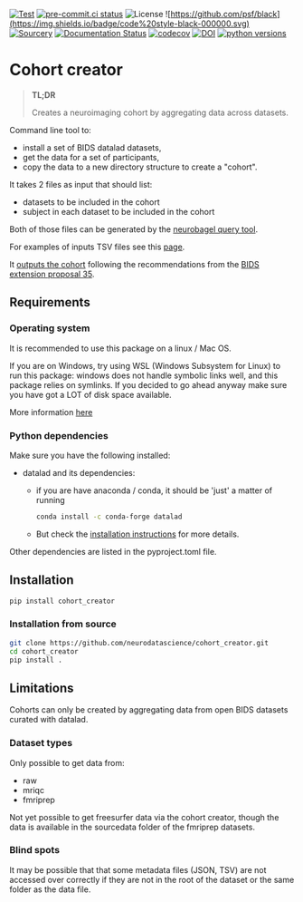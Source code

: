 [![Test](https://github.com/neurodatascience/cohort_creator/actions/workflows/test.yml/badge.svg)](https://github.com/neurodatascience/cohort_creator/actions/workflows/test.yml)
[![pre-commit.ci status](https://results.pre-commit.ci/badge/github/neurodatascience/cohort_creator/main.svg)](https://results.pre-commit.ci/latest/github/neurodatascience/cohort_creator/main)
![License](https://img.shields.io/badge/license-MIT-blue.svg)
![https://github.com/psf/black](https://img.shields.io/badge/code%20style-black-000000.svg)
[![Sourcery](https://img.shields.io/badge/Sourcery-enabled-brightgreen)](https://sourcery.ai)
[![Documentation Status](https://readthedocs.org/projects/cohort-creator/badge/?version=latest)](https://cohort-creator.readthedocs.io/en/latest/?badge=latest)
[![codecov](https://codecov.io/gh/neurodatascience/cohort_creator/branch/main/graph/badge.svg?token=PMQYH0DIPX)](https://codecov.io/gh/neurodatascience/cohort_creator)
[![DOI](https://zenodo.org/badge/DOI/10.5281/zenodo.8313304.svg)](https://doi.org/10.5281/zenodo.8313304)
[![python versions](https://img.shields.io/pypi/pyversions/cohort_creator.svg)](https://pypi.org/project/cohort_creator/)

# Cohort creator

> **TL;DR**
>
> Creates a neuroimaging cohort by aggregating data across datasets.

Command line tool to:

-   install a set of BIDS datalad datasets,
-   get the data for a set of participants,
-   copy the data to a new directory structure to create a "cohort".

It takes 2 files as input that should list:

-   datasets to be included in the cohort
-   subject in each dataset to be included in the cohort

Both of those files can be generated by the [neurobagel query tool](https://query.neurobagel.org/).

For examples of inputs TSV files see this [page](https://cohort-creator.readthedocs.io/en/latest/inputs.html).

It [outputs the cohort](<(https://cohort-creator.readthedocs.io/en/latest/outputs.html)>)
following the recommendations
from the [BIDS extension proposal 35](https://docs.google.com/document/d/1tFRNumQyIgjXBNC3brFDLO9FaikjL84noxK6Om-Ctik).

## Requirements

### Operating system

It is recommended to use this package on a linux / Mac OS.

If you are on Windows, try using WSL (Windows Subsystem for Linux) to run this package:
windows does not handle symbolic links well, and this package relies on symlinks.
If you decided to go ahead anyway make sure you have got a LOT of disk space available.

More information
[here](https://handbook.datalad.org/en/latest/intro/windows.html#ohnowindows)

### Python dependencies

Make sure you have the following installed:

-   datalad and its dependencies:

    -   if you are have anaconda / conda, it should be 'just' a matter of running

        ```bash
        conda install -c conda-forge datalad
        ```

    -   But check the
        [installation instructions](https://handbook.datalad.org/en/latest/intro/installation.html#install)
        for more details.

Other dependencies are listed in the pyproject.toml file.

## Installation

```bash
pip install cohort_creator
```

### Installation from source

```bash
git clone https://github.com/neurodatascience/cohort_creator.git
cd cohort_creator
pip install .
```

## Limitations

Cohorts can only be created by aggregating data from open BIDS datasets curated with datalad.

### Dataset types

Only possible to get data from:

-   raw
-   mriqc
-   fmriprep

Not yet possible to get freesurfer data via the cohort creator, though the data
is available in the sourcedata folder of the fmriprep datasets.

### Blind spots

It may be possible that that some metadata files (JSON, TSV) are not accessed
over correctly if they are not in the root of the dataset or the same folder as
the data file.

<!-- **FIX** use pybids / ancpbids for data indexing and querying. -->
